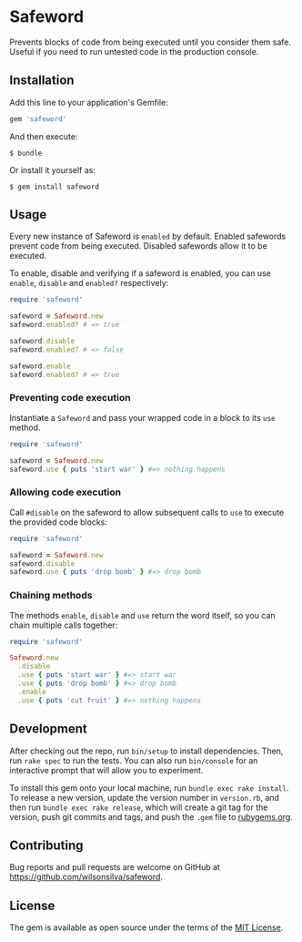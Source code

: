 # Safeword

Prevents blocks of code from being executed until you consider them safe. Useful if you need to run untested code
in the production console.

## Installation

Add this line to your application's Gemfile:

```ruby
gem 'safeword'
```

And then execute:

    $ bundle

Or install it yourself as:

    $ gem install safeword

## Usage

Every new instance of Safeword is `enabled` by default. Enabled safewords prevent code from being executed.
Disabled safewords allow it to be executed.

To enable, disable and verifying if a safeword is enabled, you can use `enable`, `disable`
and `enabled?` respectively:

```ruby
require 'safeword'

safeword = Safeword.new
safeword.enabled? # => true

safeword.disable
safeword.enabled? # => false

safeword.enable
safeword.enabled? # => true
```

### Preventing code execution

Instantiate a `Safeword` and pass your wrapped code in a block to its `use` method.

```ruby
require 'safeword'

safeword = Safeword.new
safeword.use { puts 'start war' } #=> nothing happens
```

### Allowing code execution
Call `#disable` on the safeword to allow subsequent calls to `use` to execute the provided code blocks:

```ruby
require 'safeword'

safeword = Safeword.new
safeword.disable
safeword.use { puts 'drop bomb' } #=> drop bomb
```

### Chaining methods

The methods `enable`, `disable` and `use` return the word itself, so you can chain multiple calls together:

```ruby
require 'safeword'

Safeword.new
  .disable
  .use { puts 'start war' } #=> start war
  .use { puts 'drop bomb' } #=> drop bomb
  .enable
  .use { puts 'cut fruit' } #=> nothing happens
```

## Development

After checking out the repo, run `bin/setup` to install dependencies. Then, run `rake spec` to run the tests.
You can also run `bin/console` for an interactive prompt that will allow you to experiment.

To install this gem onto your local machine, run `bundle exec rake install`. To release a new version, update the
version number in `version.rb`, and then run `bundle exec rake release`, which will create a git tag for the version,
push git commits and tags, and push the `.gem` file to [rubygems.org](https://rubygems.org).

## Contributing

Bug reports and pull requests are welcome on GitHub at https://github.com/wilsonsilva/safeword.

## License

The gem is available as open source under the terms of the [MIT License](http://opensource.org/licenses/MIT).
